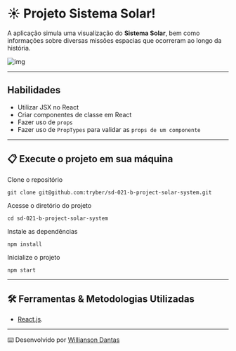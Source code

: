 # :sunny: Projeto Sistema Solar!

A aplicação simula uma visualização do **Sistema Solar**, bem como informações sobre diversas missões espacias que ocorreram ao longo da história.

![img](https://g3i5r4x7.rocketcdn.me/wp-content/uploads/2020/10/sistema-solar-origem-composicao-principais-astros-e-caracteristicas-1.jpg)

-----

## Habilidades

  - Utilizar JSX no React
  - Criar componentes de classe em React
  - Fazer uso de `props`
  - Fazer uso de `PropTypes` para validar as `props de um componente`

-----

## 📋 Execute o projeto em sua máquina

Clone o repositório
```
git clone git@github.com:tryber/sd-021-b-project-solar-system.git
```

Acesse o diretório do projeto
```
cd sd-021-b-project-solar-system
```

Instale as dependências
```
npm install
```

Inicialize o projeto
```
npm start
```

-----

## 🛠️ Ferramentas & Metodologias Utilizadas

  - [React.js](https://reactjs.org/docs/getting-started.html).

-----

⌨️ Desenvolvido por [Willianson Dantas](https://www.linkedin.com/in/willianson-dantas/)

<!-- 
-->

